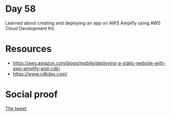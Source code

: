 # Day 58

Learned about creating and deploying an app on AWS Amplify using AWS Cloud Development Kit.

# Resources

- https://aws.amazon.com/blogs/mobile/deploying-a-static-website-with-aws-amplify-and-cdk/
- https://www.cdkday.com/

# Social proof

[The tweet](https://twitter.com/jennapederson/status/1311087189904838657?s=20)
